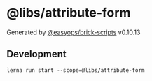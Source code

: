 # @libs/attribute-form

Generated by [@easyops/brick-scripts] v0.10.13

## Development

`lerna run start --scope=@libs/attribute-form`

[@easyops/brick-scripts]: https://git.easyops.local/anyclouds/brick-next/tree/master/packages/brick-scripts
